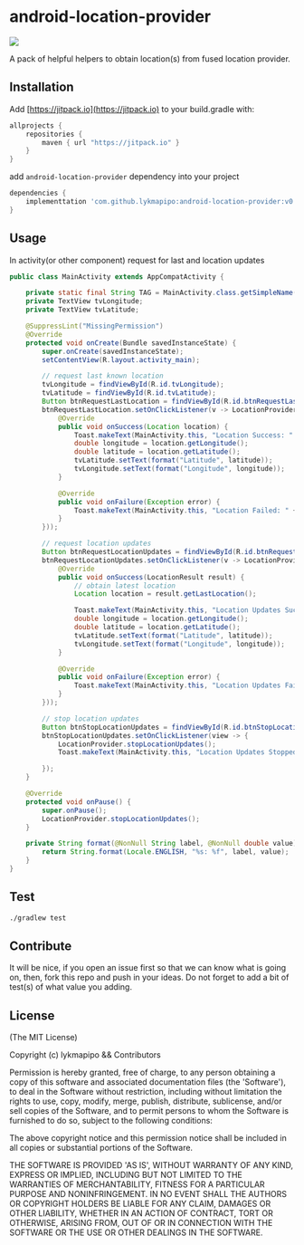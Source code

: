android-location-provider
=========================

[![](https://jitpack.io/v/lykmapipo/android-location-provider.svg)](https://jitpack.io/#lykmapipo/android-location-provider)

A pack of helpful helpers to obtain location(s) from fused location provider.

## Installation
Add [https://jitpack.io](https://jitpack.io) to your build.gradle with:
```gradle
allprojects {
    repositories {
        maven { url "https://jitpack.io" }
    }
}
```
add `android-location-provider` dependency into your project

```gradle
dependencies {
    implementtation 'com.github.lykmapipo:android-location-provider:v0.2.0'
}
```

## Usage

In activity(or other component) request for last and location updates

```java
public class MainActivity extends AppCompatActivity {

    private static final String TAG = MainActivity.class.getSimpleName();
    private TextView tvLongitude;
    private TextView tvLatitude;

    @SuppressLint("MissingPermission")
    @Override
    protected void onCreate(Bundle savedInstanceState) {
        super.onCreate(savedInstanceState);
        setContentView(R.layout.activity_main);

        // request last known location
        tvLongitude = findViewById(R.id.tvLongitude);
        tvLatitude = findViewById(R.id.tvLatitude);
        Button btnRequestLastLocation = findViewById(R.id.btnRequestLastLocation);
        btnRequestLastLocation.setOnClickListener(v -> LocationProvider.requestLastLocation(this, new LocationProvider.OnLastLocationListener() {
            @Override
            public void onSuccess(Location location) {
                Toast.makeText(MainActivity.this, "Location Success: " + location.toString(), Toast.LENGTH_SHORT).show();
                double longitude = location.getLongitude();
                double latitude = location.getLatitude();
                tvLatitude.setText(format("Latitude", latitude));
                tvLongitude.setText(format("Longitude", longitude));
            }

            @Override
            public void onFailure(Exception error) {
                Toast.makeText(MainActivity.this, "Location Failed: " + error.getMessage(), Toast.LENGTH_SHORT).show();
            }
        }));

        // request location updates
        Button btnRequestLocationUpdates = findViewById(R.id.btnRequestLocationUpdates);
        btnRequestLocationUpdates.setOnClickListener(v -> LocationProvider.requestLocationUpdates(this, new LocationProvider.OnLocationUpdatesListener() {
            @Override
            public void onSuccess(LocationResult result) {
                // obtain latest location
                Location location = result.getLastLocation();

                Toast.makeText(MainActivity.this, "Location Updates Success: " + location.toString(), Toast.LENGTH_SHORT).show();
                double longitude = location.getLongitude();
                double latitude = location.getLatitude();
                tvLatitude.setText(format("Latitude", latitude));
                tvLongitude.setText(format("Longitude", longitude));
            }

            @Override
            public void onFailure(Exception error) {
                Toast.makeText(MainActivity.this, "Location Updates Failed: " + error.getMessage(), Toast.LENGTH_SHORT).show();
            }
        }));

        // stop location updates
        Button btnStopLocationUpdates = findViewById(R.id.btnStopLocationUpdates);
        btnStopLocationUpdates.setOnClickListener(view -> {
            LocationProvider.stopLocationUpdates();
            Toast.makeText(MainActivity.this, "Location Updates Stopped Successfully", Toast.LENGTH_SHORT).show();

        });
    }

    @Override
    protected void onPause() {
        super.onPause();
        LocationProvider.stopLocationUpdates();
    }

    private String format(@NonNull String label, @NonNull double value) {
        return String.format(Locale.ENGLISH, "%s: %f", label, value);
    }
}
```


## Test
```sh
./gradlew test
```

## Contribute
It will be nice, if you open an issue first so that we can know what is going on, then, fork this repo and push in your ideas.
Do not forget to add a bit of test(s) of what value you adding.

## License

(The MIT License)

Copyright (c) lykmapipo && Contributors

Permission is hereby granted, free of charge, to any person obtaining
a copy of this software and associated documentation files (the
'Software'), to deal in the Software without restriction, including
without limitation the rights to use, copy, modify, merge, publish,
distribute, sublicense, and/or sell copies of the Software, and to
permit persons to whom the Software is furnished to do so, subject to
the following conditions:

The above copyright notice and this permission notice shall be
included in all copies or substantial portions of the Software.

THE SOFTWARE IS PROVIDED 'AS IS', WITHOUT WARRANTY OF ANY KIND,
EXPRESS OR IMPLIED, INCLUDING BUT NOT LIMITED TO THE WARRANTIES OF
MERCHANTABILITY, FITNESS FOR A PARTICULAR PURPOSE AND NONINFRINGEMENT.
IN NO EVENT SHALL THE AUTHORS OR COPYRIGHT HOLDERS BE LIABLE FOR ANY
CLAIM, DAMAGES OR OTHER LIABILITY, WHETHER IN AN ACTION OF CONTRACT,
TORT OR OTHERWISE, ARISING FROM, OUT OF OR IN CONNECTION WITH THE
SOFTWARE OR THE USE OR OTHER DEALINGS IN THE SOFTWARE.
